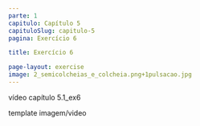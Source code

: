 ```yaml
---
parte: 1
capitulo: Capítulo 5
capituloSlug: capitulo-5
pagina: Exercício 6

title: Exercício 6

page-layout: exercise
image: 2_semicolcheias_e_colcheia.png+1pulsacao.jpg
---
```


vídeo capítulo 5.1_ex6

template imagem/video
